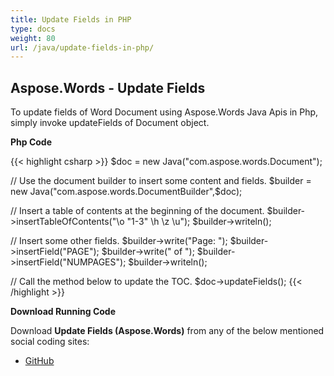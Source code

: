 ```yaml
---
title: Update Fields in PHP
type: docs
weight: 80
url: /java/update-fields-in-php/
---
```


## Aspose.Words - Update Fields

To update fields of Word Document using Aspose.Words Java Apis in Php, simply invoke updateFields of Document object.

**Php Code**

{{< highlight csharp >}}
$doc = new Java("com.aspose.words.Document");

// Use the document builder to insert some content and fields.
$builder = new Java("com.aspose.words.DocumentBuilder",$doc);

// Insert a table of contents at the beginning of the document.
$builder->insertTableOfContents("\\o \"1-3\" \\h \\z \\u");
$builder->writeln();

// Insert some other fields.
$builder->write("Page: ");
$builder->insertField("PAGE");
$builder->write(" of ");
$builder->insertField("NUMPAGES");
$builder->writeln();

// Call the method below to update the TOC.
$doc->updateFields();
{{< /highlight >}}

**Download Running Code**

Download **Update Fields (Aspose.Words)** from any of the below mentioned social coding sites:

- [GitHub](https://github.com/aspose-words/Aspose.Words-for-Java/blob/master/Plugins/Aspose_Words_Java_for_PHP/src/quickstart/updatefields/php/UpdateFields.php)
